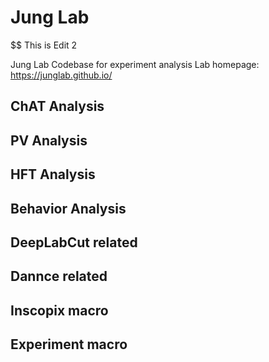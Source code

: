 # Jung Lab

$$ This is Edit 2

Jung Lab Codebase for experiment analysis
Lab homepage: https://junglab.github.io/
## ChAT Analysis
## PV Analysis
## HFT Analysis
## Behavior Analysis
## DeepLabCut related
## Dannce related
## Inscopix macro
## Experiment macro
